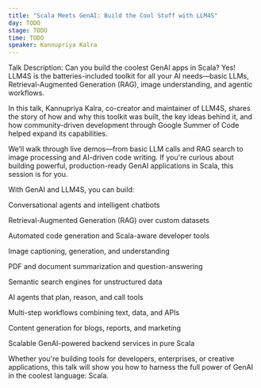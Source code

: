 ```yaml
---
title: "Scala Meets GenAI: Build the Cool Stuff with LLM4S"
day: TODO
stage: TODO
time: TODO
speaker: Kannupriya Kalra
---
```


Talk Description:
Can you build the coolest GenAI apps in Scala? Yes!
LLM4S is the batteries-included toolkit for all your AI needs—basic LLMs, Retrieval-Augmented Generation (RAG), image understanding, and agentic workflows.

In this talk, Kannupriya Kalra, co-creator and maintainer of LLM4S, shares the story of how and why this toolkit was built, the key ideas behind it, and how community-driven development through Google Summer of Code helped expand its capabilities.

We’ll walk through live demos—from basic LLM calls and RAG search to image processing and AI-driven code writing. If you're curious about building powerful, production-ready GenAI applications in Scala, this session is for you.

With GenAI and LLM4S, you can build:

Conversational agents and intelligent chatbots

Retrieval-Augmented Generation (RAG) over custom datasets

Automated code generation and Scala-aware developer tools

Image captioning, generation, and understanding

PDF and document summarization and question-answering

Semantic search engines for unstructured data

AI agents that plan, reason, and call tools

Multi-step workflows combining text, data, and APIs

Content generation for blogs, reports, and marketing

Scalable GenAI-powered backend services in pure Scala

Whether you're building tools for developers, enterprises, or creative applications, this talk will show you how to harness the full power of GenAI in the coolest language: Scala.
    